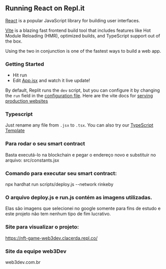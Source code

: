 ## Running React on Repl.it

[React](https://reactjs.org/) is a popular JavaScript library for building user interfaces.

[Vite](https://vitejs.dev/) is a blazing fast frontend build tool that includes features like Hot Module Reloading (HMR), optimized builds, and TypeScript support out of the box.

Using the two in conjunction is one of the fastest ways to build a web app.

### Getting Started
- Hit run
- Edit [App.jsx](#src/App.jsx) and watch it live update!

By default, Replit runs the `dev` script, but you can configure it by changing the `run` field in the [configuration file](#.replit). Here are the vite docs for [serving production websites](https://vitejs.dev/guide/build.html)

### Typescript

Just rename any file from `.jsx` to `.tsx`. You can also try our [TypeScript Template](https://replit.com/@replit/React-TypeScript)

### Para rodar o seu smart contract
Basta executá-lo na blockchain e pegar o endereço novo e substituir no arquivo: src/constants.jsx

### Comando para executar seu smart contract: 
npx hardhat run scripts/deploy.js --network rinkeby

### O arquivo deploy.js e run.js contém as imagens utilizadas. 
Elas são imagens que selecionei no google somente para fins de estudo e este projeto não tem nenhum tipo de fim lucrativo.

### Site para visualizar o projeto:
https://nft-game-web3dev.clacerda.repl.co/

### Site da equipe web3Dev
web3dev.com.br
